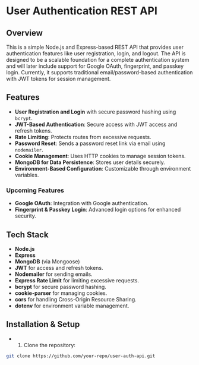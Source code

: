 # User Authentication REST API

## Overview
This is a simple Node.js and Express-based REST API that provides user authentication features like user registration, login, and logout. The API is designed to be a scalable foundation for a complete authentication system and will later include support for Google OAuth, fingerprint, and passkey login. Currently, it supports traditional email/password-based authentication with JWT tokens for session management.

## Features
- **User Registration and Login** with secure password hashing using `bcrypt`.
- **JWT-Based Authentication**: Secure access with JWT access and refresh tokens.
- **Rate Limiting**: Protects routes from excessive requests.
- **Password Reset**: Sends a password reset link via email using `nodemailer`.
- **Cookie Management**: Uses HTTP cookies to manage session tokens.
- **MongoDB for Data Persistence**: Stores user details securely.
- **Environment-Based Configuration**: Customizable through environment variables.

### Upcoming Features
- **Google OAuth**: Integration with Google authentication.
- **Fingerprint & Passkey Login**: Advanced login options for enhanced security.

## Tech Stack
- **Node.js**
- **Express**
- **MongoDB** (via Mongoose)
- **JWT** for access and refresh tokens.
- **Nodemailer** for sending emails.
- **Express Rate Limit** for limiting excessive requests.
- **bcrypt** for secure password hashing.
- **cookie-parser** for managing cookies.
- **cors** for handling Cross-Origin Resource Sharing.
- **dotenv** for environment variable management.

## Installation & Setup
- 1. Clone the repository:
 ```bash
 git clone https://github.com/your-repo/user-auth-api.git
 ```

